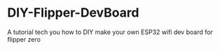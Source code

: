 # DIY-Flipper-DevBoard
A tutorial tech you how to DIY make your own ESP32 wifi dev board for flipper zero
